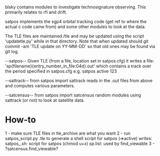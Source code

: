 blsky contains modules to investigate technosignature observing.  This primarily relates to rfi and drift.

satpos  implements the sgp4 orbital tracking code (get ref to where the actual c code came from) and some other modules to look at the data.

The TLE files are maintained /tle and may be updated using the script 'updatetle.py' while in that directory.  Note that when updated should git commit -am 'TLE update on YY-MM-DD' so that old ones may be found via git log.

--satpos--
Given TLE (from a file, location set in satpos.cfg) it writes a file:
    'sp{filename}{entry_number_in_file:04d}.out' which contains a track over the period specified in satpos.cfg
e.g. satpos active 123


--sattrack--
from satpos import sattrack
reads in the .out files from above and computes various parameters.

--satcensus--
from satpos import satcensus
random modules using sattrack (or not) to look at satellite data.


How-to
======
1 - make sure TLE files in tle_archive are what you want
2 - run satpos_script.py <filename>.tle to generate a shell script for satpos (<filename>=>active)
    writes:  satpos_<filename>.sh:  script for satpos (chmod u+x)
             sp<filename>.list:  used by find_viewable
3 - ?satcensus.find_viewable?
